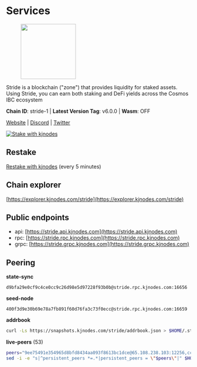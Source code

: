 # Services

<figure><img src="https://raw.githubusercontent.com/kj89/testnet_manuals/main/pingpub/logos/stride.png" width="150" alt=""><figcaption></figcaption></figure>

Stride is a blockchain ("zone") that provides liquidity for staked assets.  Using Stride, you can earn both staking and DeFi yields across the Cosmos IBC ecosystem

**Chain ID**: stride-1 | **Latest Version Tag**: v6.0.0 | **Wasm**: OFF

[Website](https://stride.zone) | [Discord](https://discord.gg/mzQZ8dAE7u) | [Twitter](https://twitter.com/stride_zone)

[![Stake with kjnodes](https://i.ibb.co/cr44Q8j/button-stake-with-kjnodes.png)](https://restake.app/stride/stridevaloper1j8gkhtllnp252l6g6zwzea30e7pvzqttr9768n)

## Restake

[Restake with kjnodes](https://restake.app/stride/stridevaloper1j8gkhtllnp252l6g6zwzea30e7pvzqttr9768n) (every 5 minutes)
## Chain explorer
[https://explorer.kjnodes.com/stride](https://explorer.kjnodes.com/stride)

## Public endpoints

* api: [https://stride.api.kjnodes.com](https://stride.api.kjnodes.com)
* rpc: [https://stride.rpc.kjnodes.com](https://stride.rpc.kjnodes.com)
* grpc: [https://stride.grpc.kjnodes.com](https://stride.grpc.kjnodes.com)

## Peering

**state-sync**

```text
d9bfa29e0cf9c4ce0cc9c26d98e5d97228f93b0b@stride.rpc.kjnodes.com:16656
```

**seed-node**

```text
400f3d9e30b69e78a7fb891f60d76fa3c73f0ecc@stride.rpc.kjnodes.com:16659
```

**addrbook**
```bash
curl -Ls https://snapshots.kjnodes.com/stride/addrbook.json > $HOME/.stride/config/addrbook.json
```

**live-peers** (53)
```bash
peers="9ee75491e354965d8bfd8434aa093f8613bc1dce@65.108.238.103:12256,cc35475fe1f7c345af0ea8a692f3b4b41c8f12a2@116.202.36.240:10156,bba10290da32f3cb41e15c3a192413666ce05cee@136.243.119.243:26656,87a7a8cc67967d0ede5d68a1477c44a40a8705f7@108.165.178.242:26653,018d66466cfd907d5cc166ba3d5df8958c96e80a@149.56.36.205:26656,d9bfa29e0cf9c4ce0cc9c26d98e5d97228f93b0b@65.109.88.38:16656,a77173bc4f4171fec0ac56b37c18e0ba6e5f80a4@65.108.226.44:31656,18704d8ffb35d412adb3fb8eea62c894cf175e75@86.48.26.130:26656,55c973717001f333c6a1e9e0e19df0deea76e6ad@65.108.137.37:26656,e1b058e5cfa2b836ddaa496b10911da62dcf182e@138.201.8.248:26656,efbcc755154160014458af37a301cbd3f5f419f1@65.109.37.58:11656,aa0d47509ecadb630189fe4ef071d438a6493e69@178.162.165.194:24095,0559809b9788925f85928f7b518e4315c090b4be@65.108.110.204:26656,d77e7918b9f9e21ee60a8e03075ca3e5f7353912@162.55.4.253:26656,463b1dc6903455575079572fb23407be586f2a4b@185.16.39.37:26656,2254e6968e5c7ebc98ef5b79b388502fa44e10e1@5.161.134.44:26656,1229b01e6d8bbaf083be3dd1858f2b04d6f68590@149.202.72.186:26639,a69704ad35dea3df36a169a823203bb1fec26f83@65.109.82.106:16656,a3f95b0b15c31a68a7535f6068c4e14b95e90dcf@65.109.92.240:21016,718ce477a62a14efe61571bd836fd3db9e43e6c1@38.105.232.61:26656,79604a4290d58530e85a15ce9d1f2e4b6e445172@167.235.108.189:27007,3505b1ece40f94cab8f80cfe31f5106c028ccd05@185.193.17.40:12256,f5e00226bf8a3854ba06e9b2f2e9b9ac0ecc8414@146.59.52.39:24095,e726816f42831689eab9378d5d577f1d06d25716@176.9.188.21:26656,ebc272824924ea1a27ea3183dd0b9ba713494f83@185.16.39.158:26886,1483ddbd1ba369c01d5496877314ed1b09bd9cc3@65.21.189.221:12256,d056dcd5ac8dddb23e2962a5ade6ee51f9bfd785@162.19.89.8:10456,d5035bd01baef508402b8649a33afc7b0fd190f1@141.95.72.74:24095,a757fc9ea95a7f643d392ec9fdaa31cbf06e76d9@195.3.221.21:12256,ed857708c330334e1e62751470d6ecddf0397459@65.109.69.59:12256,04b797b5a56fb939a97a3c7d9c3230d09b85e8d7@93.189.30.118:26656,5093547fdf0430143ac66b4ee55d80e6542a6c10@217.174.247.163:26656,5383a21cf2d5e513aea2c3e430133f31aa2e5d00@138.201.32.103:26656,ea6a7b2f366bc343f0670f1673fd86001dd08eb0@65.108.122.246:26636,0198f6d3ebe7bed4d176558a2ce8d341531f3e7b@74.80.183.130:26653,8602d85bc570686ef255370177a92569e1ba4aa2@54.38.38.40:26639,a7b4cf6f65138ba61518c2c45402da32dc8e28b7@88.99.164.158:21016,fb24bc1de8c563e822897fba89bf150c602f3123@198.244.178.213:26656,fc305427390397f8c4eebe5bc22919c1cc5d4532@65.109.43.75:27007,8d7d0f32d53467c4d5e8871faf4ec58ea970fed2@157.90.179.182:26456,233e06cfa51d53e186afe032e848f5c9f5cd4a01@83.171.248.3:26656,6b615c7dde3e76de39474b7406bdde0ac0f31b79@23.88.69.22:28666,df3f533e6b9776c11f08da804edcb810cbdd2080@65.108.234.23:12256,1b0278cd28cf89f830210f7c62cd90b8a7606d3e@95.216.101.22:26656,05eec003db41d7ff47a317ef59f83e31bdca23c3@78.107.234.44:26656,e3fa889e5d0ab82418231e2de462cd79dace1f47@65.108.201.167:31656,8fff37214fb0ef622f1c09dccb22d6321e004c3e@109.123.242.163:50056,6856de6f0c70a850db2b58deb43d568fced4a524@35.208.80.214:26656,8ade90b45b991088c92e8583e8bc93589d6cd81e@84.244.95.247:26656,e3acd71e2a35efd98dc6038a156ee3de1f3b08bd@51.89.7.234:26639,f8e2f80a8c58e6f53cc4940f5f1eac55c9067480@35.213.184.121:26656,d36ac7580cc8907a00b0add8c3b047caea6df4ed@107.155.67.202:26636,babc3f3f7804933265ec9c40ad94f4da8e9e0017@38.146.3.100:12256"
sed -i -e "s|^persistent_peers *=.*|persistent_peers = \"$peers\"|" $HOME/.stride/config/config.toml
```
